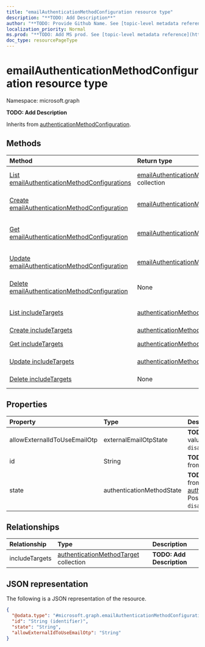 ```yaml
---
title: "emailAuthenticationMethodConfiguration resource type"
description: "**TODO: Add Description**"
author: "**TODO: Provide Github Name. See [topic-level metadata reference](https://msgo.azurewebsites.net/add/document/guidelines/metadata.html#topic-level-metadata)**"
localization_priority: Normal
ms.prod: "**TODO: Add MS prod. See [topic-level metadata reference](https://msgo.azurewebsites.net/add/document/guidelines/metadata.html#topic-level-metadata)**"
doc_type: resourcePageType
---
```


# emailAuthenticationMethodConfiguration resource type

Namespace: microsoft.graph

**TODO: Add Description**


Inherits from [authenticationMethodConfiguration](../resources/authenticationmethodconfiguration.md).

## Methods
|Method|Return type|Description|
|:---|:---|:---|
|[List emailAuthenticationMethodConfigurations](../api/emailauthenticationmethodconfiguration-list.md)|[emailAuthenticationMethodConfiguration](../resources/emailauthenticationmethodconfiguration.md) collection|Get a list of the [emailAuthenticationMethodConfiguration](../resources/emailauthenticationmethodconfiguration.md) objects and their properties.|
|[Create emailAuthenticationMethodConfiguration](../api/emailauthenticationmethodconfiguration-create.md)|[emailAuthenticationMethodConfiguration](../resources/emailauthenticationmethodconfiguration.md)|Create a new [emailAuthenticationMethodConfiguration](../resources/emailauthenticationmethodconfiguration.md) object.|
|[Get emailAuthenticationMethodConfiguration](../api/emailauthenticationmethodconfiguration-get.md)|[emailAuthenticationMethodConfiguration](../resources/emailauthenticationmethodconfiguration.md)|Read the properties and relationships of an [emailAuthenticationMethodConfiguration](../resources/emailauthenticationmethodconfiguration.md) object.|
|[Update emailAuthenticationMethodConfiguration](../api/emailauthenticationmethodconfiguration-update.md)|[emailAuthenticationMethodConfiguration](../resources/emailauthenticationmethodconfiguration.md)|Update the properties of an [emailAuthenticationMethodConfiguration](../resources/emailauthenticationmethodconfiguration.md) object.|
|[Delete emailAuthenticationMethodConfiguration](../api/emailauthenticationmethodconfiguration-delete.md)|None|Deletes an [emailAuthenticationMethodConfiguration](../resources/emailauthenticationmethodconfiguration.md) object.|
|[List includeTargets](../api/emailauthenticationmethodconfiguration-list-includetargets.md)|[authenticationMethodTarget](../resources/authenticationmethodtarget.md) collection|Get the authenticationMethodTargets from the includeTargets navigation property.|
|[Create includeTargets](../api/emailauthenticationmethodconfiguration-post-includetargets.md)|[authenticationMethodTarget](../resources/authenticationmethodtarget.md)|Create a new includeTargets object.|
|[Get includeTargets](../api/emailauthenticationmethodconfiguration-get-authenticationmethodtarget.md)|[authenticationMethodTarget](../resources/authenticationmethodtarget.md)|Read the properties and relationships of an [authenticationMethodTarget](../resources/authenticationmethodtarget.md) object.|
|[Update includeTargets](../api/emailauthenticationmethodconfiguration-update-includetargets.md)|[authenticationMethodTarget](../resources/authenticationmethodtarget.md)|Update the properties of an includeTargets object.|
|[Delete includeTargets](../api/emailauthenticationmethodconfiguration-delete-includetargets.md)|None|Delete an [authenticationMethodTarget](../resources/authenticationmethodtarget.md) object.|

## Properties
|Property|Type|Description|
|:---|:---|:---|
|allowExternalIdToUseEmailOtp|externalEmailOtpState|**TODO: Add Description**. Possible values are: `default`, `enabled`, `disabled`, `unknownFutureValue`.|
|id|String|**TODO: Add Description** Inherited from [entity](../resources/entity.md)|
|state|authenticationMethodState|**TODO: Add Description** Inherited from [authenticationMethodConfiguration](../resources/authenticationmethodconfiguration.md). Possible values are: `enabled`, `disabled`.|

## Relationships
|Relationship|Type|Description|
|:---|:---|:---|
|includeTargets|[authenticationMethodTarget](../resources/authenticationmethodtarget.md) collection|**TODO: Add Description**|

## JSON representation
The following is a JSON representation of the resource.
<!-- {
  "blockType": "resource",
  "keyProperty": "id",
  "@odata.type": "microsoft.graph.emailAuthenticationMethodConfiguration",
  "baseType": "microsoft.graph.authenticationMethodConfiguration",
  "openType": false
}
-->
``` json
{
  "@odata.type": "#microsoft.graph.emailAuthenticationMethodConfiguration",
  "id": "String (identifier)",
  "state": "String",
  "allowExternalIdToUseEmailOtp": "String"
}
```

